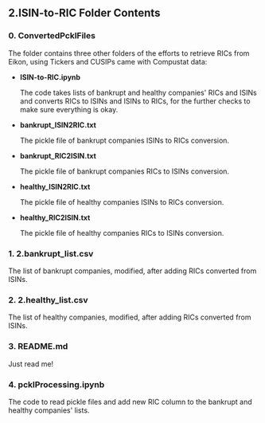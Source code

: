 ## 2.ISIN-to-RIC Folder Contents

### 0. ConvertedPcklFiles

The folder contains three other folders of the efforts to retrieve RICs from Eikon, using Tickers and CUSIPs came with Compustat data:

* **ISIN-to-RIC.ipynb**
  
  The code takes lists of bankrupt and healthy companies' RICs and ISINs and converts RICs to ISINs and ISINs to RICs, for the further checks to make sure everything is okay.
  
* **bankrupt_ISIN2RIC.txt**
  
  The pickle file of bankrupt companies ISINs to RICs conversion.
  
* **bankrupt_RIC2ISIN.txt**

  The pickle file of bankrupt companies RICs to ISINs conversion.
  
* **healthy_ISIN2RIC.txt**

  The pickle file of healthy companies ISINs to RICs conversion.
  
* **healthy_RIC2ISIN.txt**

  The pickle file of healthy companies RICs to ISINs conversion.
  
  
### 1. 2.bankrupt_list.csv

The list of bankrupt companies, modified, after adding RICs converted from ISINs.

### 2. 2.healthy_list.csv

The list of healthy companies, modified, after adding RICs converted from ISINs.

### 3. README.md

Just read me!

### 4. pcklProcessing.ipynb

The code to read pickle files and add new RIC column to the bankrupt and healthy companies' lists.
